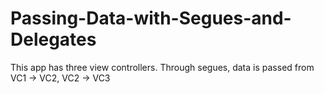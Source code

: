 # Passing-Data-with-Segues-and-Delegates
This app has three view controllers. Through segues, data is passed from VC1 -> VC2, VC2 -> VC3
